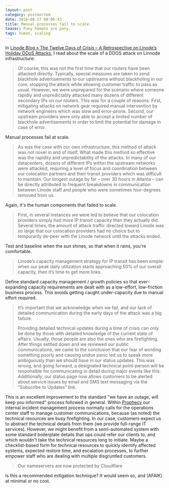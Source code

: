 ```yaml
---
layout: post
category: postmortem
date: 2016-08-27 08:06:43
title: Manual processes fail to scale. 
teaser: Puny humans are puny.
tags: human, scaling
---
```

In [Linode Blog » The Twelve Days of Crisis – A Retrospective on Linode’s Holiday DDoS Attacks](https://blog.linode.com/2016/01/29/christmas-ddos-retrospective/), I read about the scale of a DDOS attack on Linnode infrastructure:

> Of course, this was not the first time that our routers have been attacked directly. Typically, special measures are taken to send blackhole advertisements to our upstreams without blackholing in our core, stopping the attack while allowing customer traffic to pass as usual. However, we were unprepared for the scenario where someone rapidly and unpredictably attacked many dozens of different secondary IPs on our routers. This was for a couple of reasons. First, mitigating attacks on network gear required manual intervention by network engineers which was slow and error-prone. Second, our upstream providers were only able to accept a limited number of blackhole advertisements in order to limit the potential for damage in case of error.

Manual processes fail at scale.

> As was the case with our own infrastructure, this method of attack was not novel in and of itself. What made this method so effective was the rapidity and unpredictability of the attacks. In many of our datacenters, dozens of different IPs within the upstream networks were attacked, requiring a level of focus and coordination between our colocation partners and their transit providers which was difficult to maintain. Our longest outage by far – over 30 hours in Atlanta – can be directly attributed to frequent breakdowns in communication between Linode staff and people who were sometimes four-degrees removed from us.

Again, it's the human components that failed to scale.

> First, in several instances we were led to believe that our colocation providers simply had more IP transit capacity than they actually did. Several times, the amount of attack traffic directed toward Linode was so large that our colocation providers had no choice but to temporarily de-peer with the Linode network until the attacks ended.

Test and baseline when the sun shines, so that when it rains, you're comfortable.

> Linode’s capacity management strategy for IP transit has been simple: when our peak daily utilization starts approaching 50% of our overall capacity, then it’s time to get more links.

Define standard capacity management / growth policies so that ever-expanding capacity requirements are dealt with as a low-effort, low-friction business process. This avoids getting caught under-capacity due to manual effort required.

> It’s important that we acknowledge when we fail, and our lack of detailed communication during the early days of the attack was a big failure.
> 
> Providing detailed technical updates during a time of crisis can only be done by those with detailed knowledge of the current state of affairs. Usually, those people are also the ones who are firefighting. After things settled down and we reviewed our public communications, we came to the conclusion that our fear of wording something poorly and causing undue panic led us to speak more ambiguously than we should have in our status updates. This was wrong, and going forward, a designated technical point-person will be responsible for communicating in detail during major events like this. Additionally, our status page now allows customers to be alerted about service issues by email and SMS text messaging via the “Subscribe to Updates” link.

This is an excellent improvement to the standard "we have an outage, will keep you informed" process followed in general. Within [Prophecy](http://www.prophecy.net.nz) our internal incident management process normally calls for the operations center staff to manage customer communications, because (as noted) the technical resources are busy firefighting. In our case, customers expect us to abstract the technical details from them (we provide full-range IT services). However, we might benefit from a semi-automated system with some standard boilerplate details that ops could refer our clients to, and which wouldn't take the technical resources long to initiate. Maybe a checklist-based form for technical resources to quickly identify affected systems, expected restore time, and escalation processes, to further empower staff who are dealing with multiple disgruntled customers.

> Our nameservers are now protected by Cloudflare

Is this a recommended mitigation technique? It would seem so, and (AFAIK) at minimal or no cost.